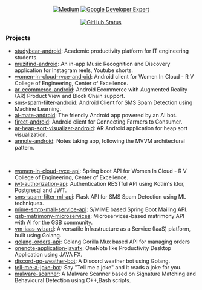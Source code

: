 <p align="center">
<a href="https://play.google.com/store/apps/dev?id=6781046200635814881&hl=en&gl=US"><img alt="Medium" src="https://img.shields.io/badge/GooglePlay-sandroidLabs-lgreen.svg"/></a>
<a href="https://medium.com/@mssandeepkamath"><img alt="Google Developer Expert" src="https://img.shields.io/badge/Medium-mssandeepkamath-black.svg"/></a> 

<br>
  <br>
<a href="https://github.com/mssandeepkamath"><img alt="GitHub Status" src="https://github-readme-stats.vercel.app/api?username=mssandeepkamath&show_icons=true&include_all_commits=true&count_private=true"/></a>
</p>

### Projects

- [studybear-android](https://github.com/mssandeepkamath/studybear-android): Academic productivity platform for IT engineering students.
- [muzifind-android](https://github.com/mssandeepkamath/muzifind-android): An in-app Music Recognition and Discovery application for Instagram reels, Youtube shorts.
- [women-in-cloud-rvce-android](https://github.com/mssandeepkamath/women-in-cloud-rvce-android): Android client for Women In Cloud - R V College of Engineering, Center of Excellence.
- [ar-ecommerce-android](https://github.com/mssandeepkamath/ar-ecommerce-android): Android Ecommerce with Augmented Reality (AR) Product View and Block Chain support.
- [sms-spam-filter-android](https://github.com/mssandeepkamath/sms-spam-filter-android): Android Client for SMS Spam Detection using Machine Learning.
- [ai-mate-android](https://github.com/mssandeepkamath/ai-mate-android): The friendly Android app powered by an AI bot.
- [firect-android](https://github.com/mssandeepkamath/firect-android): Android client for Connecting Farmers to Consumer.
- [ar-heap-sort-visualizer-android](https://github.com/mssandeepkamath/ar-heap-sort-visualizer-android): AR Android application for heap sort visualization.
- [annote-android](https://github.com/mssandeepkamath/annote-android): Notes taking app, following the MVVM architectural pattern.

<br>  

- [women-in-cloud-rvce-api](https://github.com/mssandeepkamath/women-in-cloud-rvce-api): Spring boot API for Women In Cloud - R V College of Engineering, Center of Excellence.
- [jwt-authorization-api](https://github.com/mssandeepkamath/jwt-authorization-api): Authentication RESTful API using Kotlin's ktor, Postgresql and JWT.
- [sms-spam-filter-ml-api](https://github.com/mssandeepkamath/sms-spam-filter-ml-api): Flask API for SMS Spam Detection using ML techniques.
- [mime-smtp-mail-service-api](https://github.com/mssandeepkamath/mime-smtp-mail-service-api): S/MIME based Spring Boot Mailing API.
- [gsb-matrimony-microservices](https://github.com/mssandeepkamath/gsb-matrimony-microservices): Microservices-based matrimony API with AI for the GSB community.
- [vm-iaas-wizard](https://github.com/mssandeepkamath/vm-iaas-wizard): A versatile Infrastructure as a Service (IaaS) platform, built using Golang.
- [golang-orders-api](https://github.com/mssandeepkamath/golang-orders-api): Golang Gorilla Mux based API for managing orders
- [onenote-application-javafx](https://github.com/mssandeepkamath/onenote-application-javafx): OneNote like Productivity Desktop Application using JAVA FX.
- [discord-go-weather-bot](https://github.com/mssandeepkamath/discord-go-weather-bot): A Discord weather bot using Golang.
- [tell-me-a-joke-bot](https://github.com/mssandeepkamath/tell-me-a-joke-bot): Say "Tell me a joke" and it reads a joke for you.
- [malware-scanner](https://github.com/mssandeepkamath/malware-scanner): A Malware Scanner based on Signature Matching and Behavioural Detection using C++,Bash scripts.

